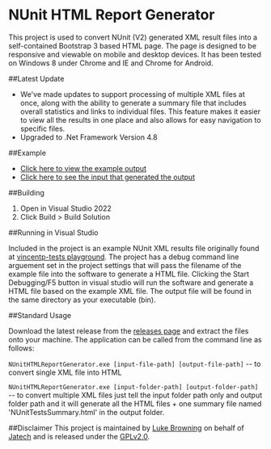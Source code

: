 NUnit HTML Report Generator
===========================
This project is used to convert NUnit (V2) generated XML result files into a self-contained Bootstrap 3 based HTML page. The page is designed to be responsive and viewable on mobile and desktop devices. It has been tested on Windows 8 under Chrome and IE and Chrome for Android.

##Latest Update
* We've made updates to support processing of multiple XML files at once, along with the ability to generate a summary file that includes overall statistics and links to individual files. This feature makes it easier to view all the results in one place and also allows for easy navigation to specific files.
* Upgraded to .Net Framework Version 4.8

##Example
* [Click here to view the example output](http://htmlpreview.github.io/?https://github.com/JatechUK/NUnit-HTML-Report-Generator/blob/master/ExampleResults.html)
* [Click here to see the input that generated the output](https://raw.githubusercontent.com/JatechUK/NUnit-HTML-Report-Generator/master/NUnit%20HTML%20Report%20Generator/ExampleResults.xml)

##Building 
1. Open in Visual Studio 2022
2. Click Build > Build Solution

##Running in Visual Studio

Included in the project is an example NUnit XML results file originally found at [vincentp-tests playground](https://github.com/vincentp-test/playground/blob/master/test-results.xml). The project has a debug command line arguement set in the project settings that will pass the filename of the example file into the software to generate a HTML file. Clicking the Start Debugging/F5 button in visual studio will run the software and generate a HTML file based on the example XML file. The output file will be found in the same directory as your executable (bin).

##Standard Usage

Download the latest release from the [releases page](https://github.com/JatechUK/NUnit-HTML-Report-Generator/releases) and extract the files onto your machine. The application can be called from the command line as follows: 

`NUnitHTMLReportGenerator.exe [input-file-path] [output-file-path]` -- to convert single XML file into HTML

`NUnitHTMLReportGenerator.exe [input-folder-path] [output-folder-path]` -- to convert multiple XML files just tell the input folder path only and output folder path and it will generate all the HTML files + one summary file named 'NUnitTestsSummary.html' in the output folder.

##Disclaimer
This project is maintained by [Luke Browning](http://github.com/luke-browning) on behalf of [Jatech](http://github.com/JatechUK) and is released under the [GPLv2.0](https://raw.githubusercontent.com/JatechUK/NUnit-HTML-Report-Generator/master/LICENSE).
